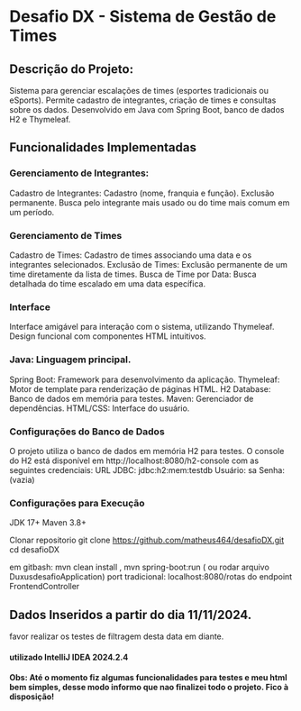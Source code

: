 # Desafio DX - Sistema de Gestão de Times

## Descrição do Projeto:

Sistema para gerenciar escalações de times (esportes tradicionais ou eSports). Permite cadastro de integrantes, criação de times e consultas sobre os dados. Desenvolvido em Java com Spring Boot, banco de dados H2 e Thymeleaf.

## Funcionalidades Implementadas

### Gerenciamento de Integrantes:
Cadastro de Integrantes:
Cadastro (nome, franquia e função).
Exclusão permanente.
Busca pelo integrante mais usado ou do time mais comum em um período.


### Gerenciamento de Times

Cadastro de Times:
Cadastro de times associando uma data e os integrantes selecionados.
Exclusão de Times:
Exclusão permanente de um time diretamente da lista de times.
Busca de Time por Data:
Busca detalhada do time escalado em uma data específica.

### Interface
Interface amigável para interação com o sistema, utilizando Thymeleaf.
Design funcional com componentes HTML intuitivos.

### Java: Linguagem principal.
Spring Boot: Framework para desenvolvimento da aplicação.
Thymeleaf: Motor de template para renderização de páginas HTML.
H2 Database: Banco de dados em memória para testes.
Maven: Gerenciador de dependências.
HTML/CSS: Interface do usuário.

### Configurações do Banco de Dados
O projeto utiliza o banco de dados em memória H2 para testes. O console do H2 está disponível em http://localhost:8080/h2-console com as seguintes credenciais:
URL JDBC: jdbc:h2:mem:testdb
Usuário: sa
Senha: (vazia)


### Configurações para Execução
JDK 17+
Maven 3.8+

Clonar repositorio git clone https://github.com/matheus464/desafioDX.git
cd desafioDX

em gitbash: mvn clean install , mvn spring-boot:run ( ou rodar arquivo DuxusdesafioApplication)
port tradicional: localhost:8080/rotas do endpoint FrontendController

## Dados Inseridos a partir do dia 11/11/2024.
favor realizar os testes de filtragem desta data em diante.

#### utilizado IntelliJ IDEA 2024.2.4

#### Obs: Até o momento fiz algumas funcionalidades para testes e meu html bem simples, desse modo informo que nao finalizei todo o projeto. Fico à disposição!
